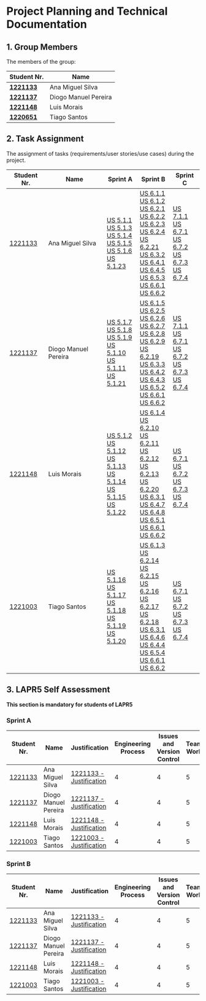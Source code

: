 # Project Planning and Technical Documentation

## 1. Group Members

The members of the group:

| Student Nr.	                     | Name			              |
|----------------------------------|----------------------|
| **[1221133](1221133/readme.md)** | Ana Miguel Silva     |
| **[1221137](1221137/readme.md)** | Diogo Manuel Pereira |
| **[1221148](1221148/readme.md)** | Luis Morais          |
| **[1220651](1221003/readme.md)** | Tiago Santos    |

## 2. Task Assignment

The assignment of tasks (requirements/user stories/use cases) during the project.

| Student Nr.	                 | Name                 | Sprint A                                                                                                                                                                                                                                                                                                                        | Sprint B                                                                                                                                                                                                                                                                                                                                                                                                                                                                                                                                                                                                                                                                                 | Sprint C                                                                                                                                                                                                                           |
|------------------------------|----------------------|---------------------------------------------------------------------------------------------------------------------------------------------------------------------------------------------------------------------------------------------------------------------------------------------------------------------------------|------------------------------------------------------------------------------------------------------------------------------------------------------------------------------------------------------------------------------------------------------------------------------------------------------------------------------------------------------------------------------------------------------------------------------------------------------------------------------------------------------------------------------------------------------------------------------------------------------------------------------------------------------------------------------------------|------------------------------------------------------------------------------------------------------------------------------------------------------------------------------------------------------------------------------------|
| [1221133](1221133/readme.md) | Ana Miguel Silva     | [US 5.1.1](BackofficeModule\5.1.1\readme.md)   <br/>[US 5.1.3](BackofficeModule\5.1.3\readme.md)  <br/>[US 5.1.4](BackofficeModule\5.1.4\readme.md) <br/>[US 5.1.5](BackofficeModule\5.1.5\readme.md)        <br/>[US 5.1.6](BackofficeModule\5.1.6\readme.md)              <br/>[US 5.1.23](BackofficeModule\5.1.23\readme.md) | [US 6.1.1](BackofficeModule\6.1.1\readme.md) <br/>[US 6.1.2](BackofficeModule\6.1.2\readme.md) <br/>[US 6.2.1](BackofficeModule\6.2.1\readme.md)   <br/>[US 6.2.2](BackofficeModule\6.2.2\readme.md) <br/>[US 6.2.3](BackofficeModule\6.2.3\readme.md)   <br/>[US 6.2.4](BackofficeModule\6.2.4\readme.md)  <br/>[US 6.2.21](BackofficeModule\6.2.21\readme.md) <br/>[US 6.3.2](PlanningModule\6.3.2/readme.md) <br/>[US 6.4.1](BusinessContinuityModule\6.4.1/readme.md)  <br/>[US 6.4.5](BusinessContinuityModule\6.4.5\readme.md)  <br/>[US 6.5.3](3DVisualizationModule\6.5.3\readme.md)  <br/>[US 6.6.1](GDPR_Module\6.6.1/readme.md)  <br/>[US 6.6.2](GDPR_Module\6.6.2/readme.md) | [US 7.1.1](BackofficeModule\7.1.1\readme.md) <br/>[US 6.7.1](GDPR_Module\6.7.1/readme.md) <br/>[US 6.7.2](GDPR_Module\6.7.2/readme.md) <br/>[US 6.7.3](GDPR_Module\6.7.3/readme.md) <br/>[US 6.7.4](GDPR_Module\6.7.4/readme.md)   |          |                                                                                  |
| [1221137](1221137/readme.md) | Diogo Manuel Pereira | [US 5.1.7](BackofficeModule\5.1.7\readme.md) <br/>[US 5.1.8](BackofficeModule\5.1.8\readme.md) <br/>[US 5.1.9](BackofficeModule\5.1.9\readme.md)   <br/>[US 5.1.10](BackofficeModule\5.1.10\readme.md) <br/>[US 5.1.11](BackofficeModule\5.1.11\readme.md) <br/>[US 5.1.21](BackofficeModule\5.1.20\readme.md)                  | [US 6.1.5](BackofficeModule\6.1.5\readme.md) <br/>[US 6.2.5](BackofficeModule\6.2.5\readme.md) <br/>[US 6.2.6](BackofficeModule\6.2.6\readme.md)   <br/>[US 6.2.7](BackofficeModule\6.2.7\readme.md) <br/>[US 6.2.8](BackofficeModule\6.2.8/readme.md)   <br/>[US 6.2.9](BackofficeModule\6.2.9/readme.md)  <br/>[US 6.2.19](BackofficeModule\6.2.19\readme.md) <br/>[US 6.3.3](PlanningModule\6.3.3\readme.md) <br/>[US 6.4.2](BusinessContinuityModule\6.4.2\readme.md)  <br/>[US 6.4.3](BusinessContinuityModule\6.4.3\readme.md)  <br/>[US 6.5.2](3DVisualizationModule\6.5.2\readme.md)  <br/>[US 6.6.1](GDPR_Module\6.6.1/readme.md)  <br/>[US 6.6.2](GDPR_Module\6.6.2/readme.md) | [US 7.1.1](BackofficeModule\7.1.1\readme.md) <br/>[US 6.7.1](GDPR_Module\6.7.1/readme.md)  <br/>[US 6.7.2](GDPR_Module\6.7.2/readme.md) <br/>[US 6.7.3](GDPR_Module\6.7.3/readme.md)  <br/>[US 6.7.4](GDPR_Module\6.7.4/readme.md) |          |
| [1221148](1221148/readme.md) | Luis Morais          | [US 5.1.2](BackofficeModule\5.1.2\readme.md) <br/>[US 5.1.12](BackofficeModule\5.1.12\readme.md) <br/>[US 5.1.13](BackofficeModule\5.1.13\readme.md)   <br/>[US 5.1.14](BackofficeModule\5.1.14\readme.md) <br/>[US 5.1.15](BackofficeModule\5.1.15\readme.md) <br/>[US 5.1.22](BackofficeModule\5.1.22\readme.md)              | [US 6.1.4](BackofficeModule\6.1.4\readme.md) <br/>[US 6.2.10](BackofficeModule\6.2.10\readme.md) <br/>[US 6.2.11](BackofficeModule\6.2.11\readme.md)   <br/>[US 6.2.12](BackofficeModule\6.2.12\readme.md) <br/>[US 6.2.13](BackofficeModule\6.2.13\readme.md)   <br/>[US 6.2.20](BackofficeModule\6.2.20\readme.md)  <br/>[US 6.3.1](PlanningModule\6.3.1\readme.md) <br/>[US 6.4.7](BusinessContinuityModule\6.4.7\readme.md) <br/>[US 6.4.8](BusinessContinuityModule\6.4.8\readme.md)  <br/>[US 6.5.1](3DVisualizationModule\6.5.1\readme.md)  <br/>[US 6.6.1](GDPR_Module\6.6.1/readme.md)  <br/>[US 6.6.2](GDPR_Module\6.6.2/readme.md)                                            | <br/>[US 6.7.1](GDPR_Module\6.7.1/readme.md)  <br/>[US 6.7.2](GDPR_Module\6.7.2/readme.md) <br/>[US 6.7.3](GDPR_Module\6.7.3/readme.md) <br/>[US 6.7.4](GDPR_Module\6.7.4/readme.md)                                               |       |
 | [1221003](1221003/readme.md) | Tiago Santos         | [US 5.1.16](BackofficeModule\5.1.16\readme.md) <br/>[US 5.1.17](BackofficeModule\5.1.17\readme.md) <br/>[US 5.1.18](BackofficeModule\5.1.18\readme.md)   <br/>[US 5.1.19](BackofficeModule\5.1.19\readme.md) <br/>[US 5.1.20](BackofficeModule\5.1.20\readme.md)                                                                | [US 6.1.3](BackofficeModule\6.1.3\readme.md) <br/>[US 6.2.14](BackofficeModule\6.2.14\readme.md) <br/>[US 6.2.15](BackofficeModule\6.2.15\readme.md)   <br/>[US 6.2.16](BackofficeModule\6.2.16\readme.md) <br/>[US 6.2.17](BackofficeModule\6.2.17/readme.md)   <br/>[US 6.2.18](BackofficeModule\6.2.18/readme.md)  <br/>[US 6.3.1](PlanningModule\6.3.1/readme.md) <br/>[US 6.4.6](BusinessContinuityModule\6.4.6/readme.md) <br/>[US 6.4.4](BusinessContinuityModule\6.4.4/readme.md)  <br/>[US 6.5.4](3DVisualizationModule\6.5.4/readme.md)  <br/>[US 6.6.1](GDPR_Module\6.6.1/readme.md)  <br/>[US 6.6.2](GDPR_Module\6.6.2/readme.md)                                            | <br/>[US 6.7.1](GDPR_Module\6.7.1/readme.md)  <br/>[US 6.7.2](GDPR_Module\6.7.2/readme.md) <br/>[US 6.7.3](GDPR_Module\6.7.3/readme.md)  <br/>[US 6.7.4](GDPR_Module\6.7.4/readme.md)                                              | |

## 3. LAPR5 Self Assessment

**This section is mandatory for students of LAPR5**
### Sprint A

| Student Nr.	                 | Name                 | Justification                                              | Engineering Process | Issues and Version Control | Team Work | Deployment | Integration | Req. Satisfaction | 
|------------------------------|----------------------|------------------------------------------------------------|---------------------|----------------------------|-----------|------------|-------------|-------------------|
| [1221133](1221133/readme.md) | Ana Miguel Silva     | [1221133 - Justification](1221133/lapr5/sprinta/readme.md) | 4                   | 4                          | 5         | 4          | 4           | 4                 |
| [1221137](1221133/readme.md) | Diogo Manuel Pereira | [1221137 - Justification](1221137/lapr5/sprinta/readme.md) | 4                   | 4                          | 5         | 4          | 4           | 4                 |
| [1221148](1221133/readme.md) | Luis Morais          | [1221148 - Justification](1221148/lapr5/sprinta/readme.md) | 4                   | 4                          | 5         | 4          | 4           | 4                 |
| [1221003](1221003/readme.md) | Tiago Santos     | [1221003 - Justification](1221003/lapr5/sprinta/readme.md) | 4                   | 4                          | 5         | 4          | 4           | 4                 |


### Sprint B

| Student Nr.	                 | Name                 | Justification                                              | Engineering Process | Issues and Version Control | Team Work | Deployment | Integration | Req. Satisfaction | 
|------------------------------|----------------------|------------------------------------------------------------|---------------------|----------------------------|-----------|------------|-------------|-------------------|
| [1221133](1221133/readme.md) | Ana Miguel Silva     | [1221133 - Justification](1221133/lapr5/sprinta/readme.md) | 4                   | 4                          | 5         | 4          | 4           | 4                 |
| [1221137](1221133/readme.md) | Diogo Manuel Pereira | [1221137 - Justification](1221137/lapr5/sprinta/readme.md) | 4                   | 4                          | 5         | 4          | 4           | 4                 |
| [1221148](1221133/readme.md) | Luis Morais          | [1221148 - Justification](1221148/lapr5/sprinta/readme.md) | 4                   | 4                          | 5         | 4          | 4           | 4                 |
| [1221003](1221003/readme.md) | Tiago Santos     | [1221003 - Justification](1221003/lapr5/sprinta/readme.md) | 4                   | 4                          | 5         | 4          | 4           | 4                 |


